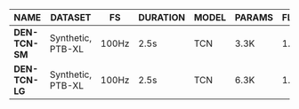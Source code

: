 | NAME            | DATASET           | FS    | DURATION | MODEL          | PARAMS | FLOPS   | METRIC      |
| --------------- | ----------------- | ----- | -------- | -------------- | ------ | ------- | ----------- |
| __DEN-TCN-SM__  | Synthetic, PTB-XL | 100Hz | 2.5s     | TCN            | 3.3K   | 1.0M    | 96.7% COSIM |
| __DEN-TCN-LG__  | Synthetic, PTB-XL | 100Hz | 2.5s     | TCN            | 6.3K   | 1.8M    | 97.4% COSIM |
